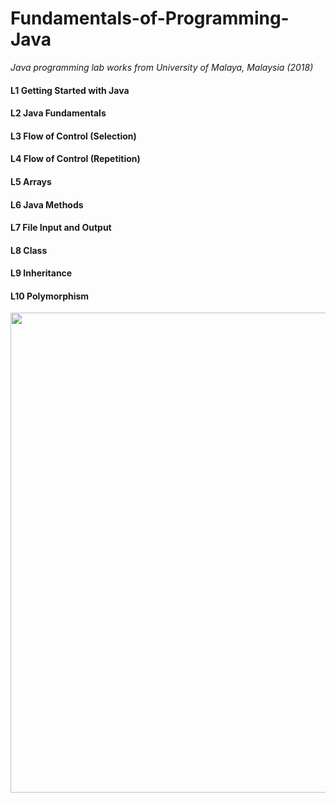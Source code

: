 # Fundamentals-of-Programming-Java
*Java programming lab works from University of Malaya, Malaysia (2018)*

#### L1 Getting Started with Java

#### L2 Java Fundamentals

#### L3 Flow of Control (Selection)

#### L4 Flow of Control (Repetition)

#### L5 Arrays

#### L6 Java Methods

#### L7 File Input and Output

#### L8 Class

#### L9 Inheritance

#### L10 Polymorphism

<p align="center">
  <img width="768" height="768" src="https://diylogodesigns.com/wp-content/uploads/2017/07/java-logo-vector-768x768.png">
</p>
